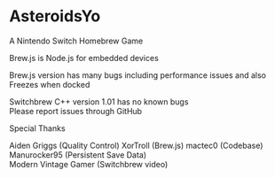 # AsteroidsYo
A Nintendo Switch Homebrew Game  

Brew.js is Node.js for embedded devices  

Brew.js version has many bugs including performance issues and also  
Freezes when docked  

Switchbrew C++ version 1.01 has no known bugs  
Please report issues through GitHub  



Special Thanks  

Aiden Griggs (Quality Control)
XorTroll (Brew.js)
mactec0 (Codebase)  
Manurocker95 (Persistent Save Data)  
Modern Vintage Gamer (Switchbrew video)  




